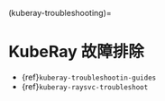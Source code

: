 (kuberay-troubleshooting)=

# KubeRay 故障排除

- {ref}`kuberay-troubleshootin-guides`
- {ref}`kuberay-raysvc-troubleshoot`